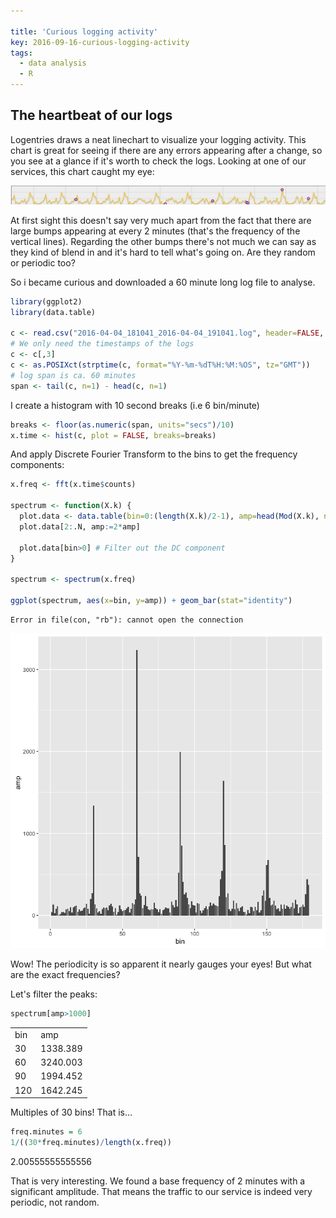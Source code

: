 ```yaml
---

title: 'Curious logging activity'
key: 2016-09-16-curious-logging-activity
tags:
  - data analysis
  - R
---
```

## The heartbeat of our logs


Logentries draws a neat linechart to visualize your logging activity. This chart is great for seeing if there are any errors appearing after a change, so you see at a glance if it's worth to check the logs. Looking at one of our services, this chart caught my eye:

![Entries](/assets/2016-09-16-curious-logging-activity/screenshot.png)

At first sight this doesn't say very much apart from the fact that there are large bumps appearing at every 2 minutes (that's the frequency of the vertical lines). Regarding the other bumps there's not much we can say as they kind of blend in and it's hard to tell what's going on. Are they random or periodic too?

So i became curious and downloaded a 60 minute long log file to analyse.


```R
library(ggplot2)
library(data.table)

c <- read.csv("2016-04-04_181041_2016-04-04_191041.log", header=FALSE, sep = " ")
# We only need the timestamps of the logs
c <- c[,3]
c <- as.POSIXct(strptime(c, format="%Y-%m-%dT%H:%M:%OS", tz="GMT"))
# log span is ca. 60 minutes
span <- tail(c, n=1) - head(c, n=1)
```

I create a histogram with 10 second breaks (i.e 6 bin/minute)


```R
breaks <- floor(as.numeric(span, units="secs")/10)
x.time <- hist(c, plot = FALSE, breaks=breaks)
```

And apply Discrete Fourier Transform to the bins to get the frequency components:


```R
x.freq <- fft(x.time$counts)

spectrum <- function(X.k) {
  plot.data <- data.table(bin=0:(length(X.k)/2-1), amp=head(Mod(X.k), n=length(X.k)/2))
  plot.data[2:.N, amp:=2*amp]

  plot.data[bin>0] # Filter out the DC component
}

spectrum <- spectrum(x.freq)

ggplot(spectrum, aes(x=bin, y=amp)) + geom_bar(stat="identity")
```


    Error in file(con, "rb"): cannot open the connection




![png](/assets/2016-09-16-curious-logging-activity/output_6_1.png)


Wow! The periodicity is so apparent it nearly gauges your eyes! But what are the exact frequencies?

Let's filter the peaks:


```R
spectrum[amp>1000]
```




<table>
<tbody>
  <tr><td>bin</td><td>amp</td></tr>
	<tr><td>30</td><td>1338.389</td></tr>
	<tr><td>60</td><td>3240.003</td></tr>
	<tr><td>90</td><td>1994.452</td></tr>
	<tr><td>120</td><td>1642.245</td></tr>
</tbody>
</table>




Multiples of 30 bins! That is...


```R
freq.minutes = 6
1/((30*freq.minutes)/length(x.freq))
```




2.00555555555556



That is very interesting. We found a base frequency of 2 minutes with a significant amplitude. That means the traffic to our service is indeed very periodic, not random.
